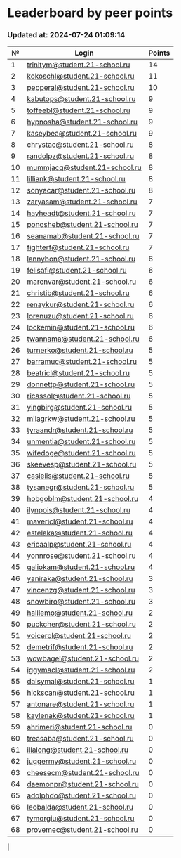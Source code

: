 # Leaderboard by peer points

### Updated at: 2024-07-24 01:09:14

| № | Login | Points |
|---|-------|--------|
|1|trinitym@student.21-school.ru|14|
|2|kokoschl@student.21-school.ru|11|
|3|pepperal@student.21-school.ru|10|
|4|kabutops@student.21-school.ru|9|
|5|toffeebl@student.21-school.ru|9|
|6|hypnosha@student.21-school.ru|9|
|7|kaseybea@student.21-school.ru|9|
|8|chrystac@student.21-school.ru|8|
|9|randolpz@student.21-school.ru|8|
|10|mummjacq@student.21-school.ru|8|
|11|lilliank@student.21-school.ru|8|
|12|sonyacar@student.21-school.ru|8|
|13|zaryasam@student.21-school.ru|7|
|14|hayheadt@student.21-school.ru|7|
|15|ponosheb@student.21-school.ru|7|
|16|seanamab@student.21-school.ru|7|
|17|fighterf@student.21-school.ru|7|
|18|lannybon@student.21-school.ru|6|
|19|felisafi@student.21-school.ru|6|
|20|marenvar@student.21-school.ru|6|
|21|christib@student.21-school.ru|6|
|22|renaykur@student.21-school.ru|6|
|23|lorenuzu@student.21-school.ru|6|
|24|lockemin@student.21-school.ru|6|
|25|twannama@student.21-school.ru|6|
|26|turnerko@student.21-school.ru|5|
|27|barramuc@student.21-school.ru|5|
|28|beatricl@student.21-school.ru|5|
|29|donnettp@student.21-school.ru|5|
|30|ricassol@student.21-school.ru|5|
|31|yingbirg@student.21-school.ru|5|
|32|milagrkw@student.21-school.ru|5|
|33|tyraandr@student.21-school.ru|5|
|34|unmentia@student.21-school.ru|5|
|35|wifedoge@student.21-school.ru|5|
|36|skeevesp@student.21-school.ru|5|
|37|casielis@student.21-school.ru|5|
|38|tysanegr@student.21-school.ru|5|
|39|hobgoblm@student.21-school.ru|4|
|40|ilynpois@student.21-school.ru|4|
|41|mavericl@student.21-school.ru|4|
|42|estelaka@student.21-school.ru|4|
|43|ericaalp@student.21-school.ru|4|
|44|yonnrose@student.21-school.ru|4|
|45|galiokam@student.21-school.ru|4|
|46|yaniraka@student.21-school.ru|3|
|47|vincenzg@student.21-school.ru|3|
|48|snowbiro@student.21-school.ru|3|
|49|halliemo@student.21-school.ru|2|
|50|puckcher@student.21-school.ru|2|
|51|voicerol@student.21-school.ru|2|
|52|demetrif@student.21-school.ru|2|
|53|wowbagel@student.21-school.ru|2|
|54|iggymacl@student.21-school.ru|2|
|55|daisymal@student.21-school.ru|1|
|56|hickscan@student.21-school.ru|1|
|57|antonare@student.21-school.ru|1|
|58|kaylenak@student.21-school.ru|1|
|59|ahrimeri@student.21-school.ru|0|
|60|treasaba@student.21-school.ru|0|
|61|illalong@student.21-school.ru|0|
|62|juggermy@student.21-school.ru|0|
|63|cheesecm@student.21-school.ru|0|
|64|daemonpr@student.21-school.ru|0|
|65|adolphdo@student.21-school.ru|0|
|66|leobalda@student.21-school.ru|0|
|67|tymorgiu@student.21-school.ru|0|
|68|provemec@student.21-school.ru|0|
|
